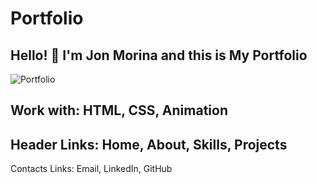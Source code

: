 # Portfolio
Hello! 👋
I'm Jon Morina and this is My Portfolio
--------------

![Portfolio](https://user-images.githubusercontent.com/63506353/208709533-a5479bbe-e4cf-4dde-be7c-7d718cffbb5d.JPG)

Work with:
HTML,
CSS,
Animation
--------------
Header Links:
Home,
About,
Skills,
Projects
--------------
Contacts Links:
Email,
LinkedIn, 
GitHub

